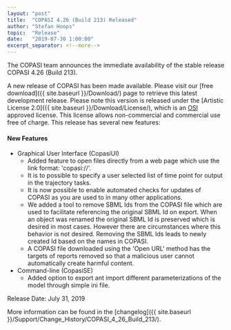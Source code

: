 ```yaml
--- 
layout: "post" 
title:  "COPASI 4.26 (Build 213) Released" 
author: "Stefan Hoops" 
topic:  "Release" 
date:   "2019-07-30 1:00:00" 
excerpt_separator: <!--more--> 
--- 
```

 
The COPASI team announces the immediate availability of the stable 
release COPASI 4.26 (Build 213).
 
A new release of COPASI has been made available. Please visit our [free download]({{ site.baseurl }}/Download/) page to retrieve this latest development release. Please note this version is released under the [Artistic License 2.0]({{ site.baseurl }}/Download/License/), which is an [OSI](http://www.opensource.org/) approved license. This license allows non-commercial and commercial use free of charge. This release has several new features:
 
<!--more--> 
 
#### New Features 
* Graphical User Interface (CopasiUI)
  * Added feature to open files directly from a web page which use the link format: 'copasi://'.
  * It is to possible to specify a user selected list of time point for output in the trajectory tasks.
  * It is now possible to enable automated checks for updates of COPASI as you are used to in many other applications.
  * We added a tool to remove SBML Ids from the COPASI file which are used to facilitate referencing the original SBML Id on export. When an object was renamed the original SBML Id is preserved which is desired in most cases. However there are circumstances where this behavior is not desired. Removing the SBML Ids leads to newly created Id based on the names in COPASI.
  * A COPASI file downloaded using the 'Open URL' method has the targets of reports removed so that a malicious user cannot automatically create harmful content.
* Command-line (CopasiSE)
  * Added option to export ant import different parameterizations of the model through simple ini file.
 
Release Date: July 31, 2019 
 
More information can be found in the 
[changelog]({{ site.baseurl }}/Support/Change_History/COPASI_4_26_Build_213/). 
